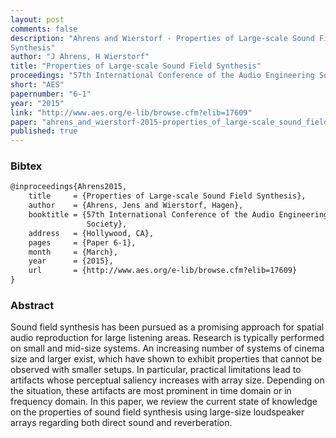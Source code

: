 ```yaml
---
layout: post
comments: false
description: "Ahrens and Wierstorf - Properties of Large-scale Sound Field
Synthesis"
author: "J Ahrens, H Wierstorf"
title: "Properties of Large-scale Sound Field Synthesis"
proceedings: "57th International Conference of the Audio Engineering Society"
short: "AES"
papernumber: "6-1"
year: "2015"
link: "http://www.aes.org/e-lib/browse.cfm?elib=17609"
paper: "ahrens_and_wierstorf-2015-properties_of_large-scale_sound_field_synthesis.pdf"
published: true
---
```


### Bibtex

```latex
@inproceedings{Ahrens2015,
    title     = {Properties of Large-scale Sound Field Synthesis},
    author    = {Ahrens, Jens and Wierstorf, Hagen},
    booktitle = {57th International Conference of the Audio Engineering
                 Society},
    address   = {Hollywood, CA},
    pages     = {Paper 6-1},
    month     = {March},
    year      = {2015},
    url       = {http://www.aes.org/e-lib/browse.cfm?elib=17609}
}
```

### Abstract

Sound field synthesis has been pursued as a promising approach for spatial audio
reproduction for large listening areas. Research is typically performed on small
and mid-size systems.  An increasing number of systems of cinema size and larger
exist, which have shown to exhibit properties that cannot be observed with
smaller setups. In particular, practical limitations lead to artifacts whose
perceptual saliency increases with array size. Depending on the situation, these
artifacts are most prominent in time domain or in frequency domain. In this
paper, we review the current state of knowledge on the properties of sound field
synthesis using large-size loudspeaker arrays regarding both direct sound and
reverberation.
